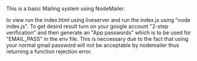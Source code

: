 This is a basic Mailing system using NodeMailer.

to view run the index.html using liveserver and run the index.js using "node index.js". 
To get desird result turn on your google account "2-step verification" and then generate an "App passwords" which is to be used for "EMAIL_PASS" in the env file.
This is neccessary due to the fact that using your normal gmail password will not be acceptable by nodemailer thus returning a function rejection error.
